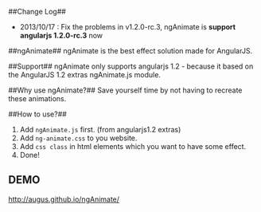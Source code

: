 ##Change Log##

- 2013/10/17 : Fix the problems in v1.2.0-rc.3, ngAnimate is **support angularjs 1.2.0-rc.3** now

##ngAnimate##
ngAnimate is the best effect solution made for AngularJS.

##Support##
ngAnimate only supports angularjs 1.2 - because it based on the AngularJS 1.2 extras ngAnimate.js module.

##Why use ngAnimate?##
Save yourself time by not having to recreate these animations.

##How to use?##
1. Add `ngAnimate.js` first. (from angularjs1.2 extras)
2. Add `ng-animate.css` to you website.
3. Add `css class` in html elements which you want to have some effect.
4. Done!

## DEMO ##
http://augus.github.io/ngAnimate/

